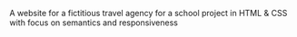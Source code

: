 A website for a fictitious travel agency for a school project in HTML & CSS with focus on semantics and responsiveness

